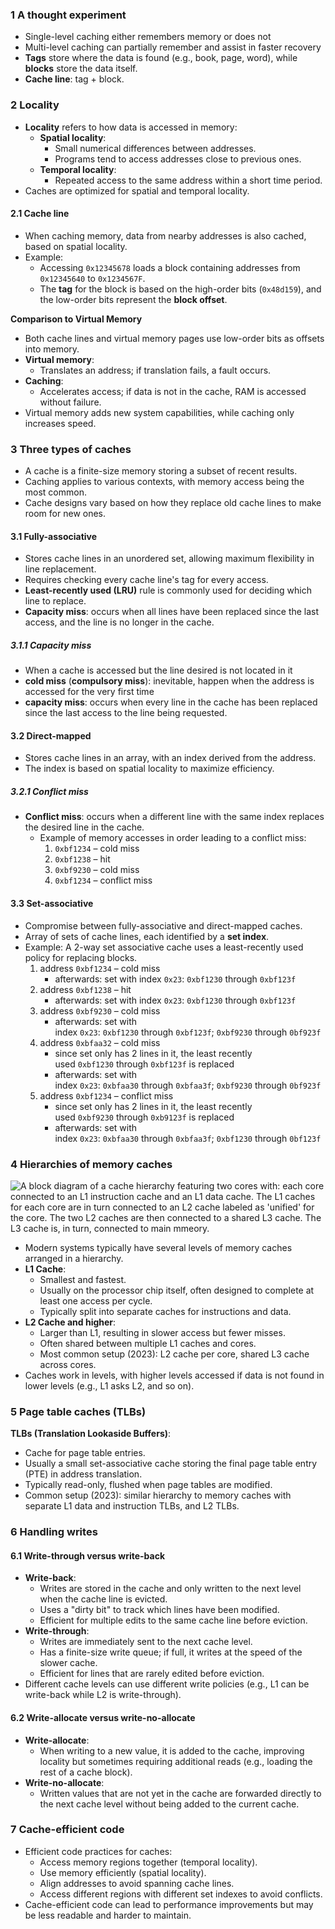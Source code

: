 ### 1 A thought experiment
- Single-level caching either remembers memory or does not
- Multi-level caching can partially remember and assist in faster recovery
- **Tags** store where the data is found (e.g., book, page, word), while **blocks** store the data itself.
- **Cache line**: tag + block.

### 2 Locality
- **Locality** refers to how data is accessed in memory:
    - **Spatial locality**:
        - Small numerical differences between addresses.
        - Programs tend to access addresses close to previous ones.
    - **Temporal locality**:
        - Repeated access to the same address within a short time period.
- Caches are optimized for spatial and temporal locality.
#### 2.1 Cache line
- When caching memory, data from nearby addresses is also cached, based on spatial locality.
- Example:
    - Accessing `0x12345678` loads a block containing addresses from `0x12345640` to `0x1234567F`.
    - The **tag** for the block is based on the high-order bits (`0x48d159`), and the low-order bits represent the **block offset**.

**Comparison to Virtual Memory**
- Both cache lines and virtual memory pages use low-order bits as offsets into memory.
- **Virtual memory**:
    - Translates an address; if translation fails, a fault occurs.
- **Caching**:
    - Accelerates access; if data is not in the cache, RAM is accessed without failure.
- Virtual memory adds new system capabilities, while caching only increases speed.

### 3 Three types of caches
- A cache is a finite-size memory storing a subset of recent results.
- Caching applies to various contexts, with memory access being the most common.
- Cache designs vary based on how they replace old cache lines to make room for new ones.
#### 3.1 Fully-associative
- Stores cache lines in an unordered set, allowing maximum flexibility in line replacement.
- Requires checking every cache line's tag for every access.
- **Least-recently used (LRU)** rule is commonly used for deciding which line to replace.
- **Capacity miss**: occurs when all lines have been replaced since the last access, and the line is no longer in the cache.
##### 3.1.1 Capacity miss
- When a cache is accessed but the line desired is not located in it
- **cold miss** (**compulsory miss**): inevitable, happen when the address is accessed for the very first time
- **capacity miss**: occurs when every line in the cache has been replaced since the last access to the line being requested.
#### 3.2 Direct-mapped
- Stores cache lines in an array, with an index derived from the address.
- The index is based on spatial locality to maximize efficiency.
##### 3.2.1 Conflict miss
- **Conflict miss**: occurs when a different line with the same index replaces the desired line in the cache.
    - Example of memory accesses in order leading to a conflict miss:
        1. `0xbf1234` – cold miss
        2. `0xbf1238` – hit
        3. `0xbf9230` – cold miss
        4. `0xbf1234` – conflict miss
#### 3.3 Set-associative
- Compromise between fully-associative and direct-mapped caches.
- Array of sets of cache lines, each identified by a **set index**.
- Example: A 2-way set associative cache uses a least-recently used policy for replacing blocks.
	1. address `0xbf1234` – cold miss
	    - afterwards: set with index `0x23`: `0xbf1230` through `0xbf123f`
	2. address `0xbf1238` – hit
	    - afterwards: set with index `0x23`: `0xbf1230` through `0xbf123f`
	3. address `0xbf9230` – cold miss
	    - afterwards: set with index `0x23`: `0xbf1230` through `0xbf123f`; `0xbf9230` through `0bf923f`
	4. address `0xbfaa32` – cold miss
	    - since set only has 2 lines in it, the least recently used `0xbf1230` through `0xbf123f` is replaced
	    - afterwards: set with index `0x23`: `0xbfaa30` through `0xbfaa3f`; `0xbf9230` through `0bf923f`
	5. address `0xbf1234` – conflict miss
	    - since set only has 2 lines in it, the least recently used `0xbf9230` through `0xb9123f` is replaced
	    - afterwards: set with index `0x23`: `0xbfaa30` through `0xbfaa3f`; `0xbf1230` through `0bf123f`

### 4 Hierarchies of memory caches

![A block diagram of a cache hierarchy featuring two cores with: each core connected to an L1 instruction cache and an L1 data cache. The L1 caches for each core are in turn connected to an L2 cache labeled as 'unified' for the core. The two L2 caches are then connected to a shared L3 cache. The L3 cache is, in turn, connected to main mmeory.](https://www.cs.virginia.edu/~cr4bd/3130/F2024/readings/cache-hierarchy.svg)

- Modern systems typically have several levels of memory caches arranged in a hierarchy.
- **L1 Cache**:
    - Smallest and fastest.
    - Usually on the processor chip itself, often designed to complete at least one access per cycle.
    - Typically split into separate caches for instructions and data.
- **L2 Cache and higher**:
    - Larger than L1, resulting in slower access but fewer misses.
    - Often shared between multiple L1 caches and cores.
    - Most common setup (2023): L2 cache per core, shared L3 cache across cores.
- Caches work in levels, with higher levels accessed if data is not found in lower levels (e.g., L1 asks L2, and so on).
### 5 Page table caches (TLBs)
**TLBs (Translation Lookaside Buffers)**:
- Cache for page table entries.
- Usually a small set-associative cache storing the final page table entry (PTE) in address translation.
- Typically read-only, flushed when page tables are modified.
- Common setup (2023): similar hierarchy to memory caches with separate L1 data and instruction TLBs, and L2 TLBs.
### 6 Handling writes

#### 6.1 Write-through versus write-back
- **Write-back**:
    - Writes are stored in the cache and only written to the next level when the cache line is evicted.
    - Uses a "dirty bit" to track which lines have been modified.
    - Efficient for multiple edits to the same cache line before eviction.
- **Write-through**:
    - Writes are immediately sent to the next cache level.
    - Has a finite-size write queue; if full, it writes at the speed of the slower cache.
    - Efficient for lines that are rarely edited before eviction.
- Different cache levels can use different write policies (e.g., L1 can be write-back while L2 is write-through).
#### 6.2 Write-allocate versus write-no-allocate
- **Write-allocate**:
    - When writing to a new value, it is added to the cache, improving locality but sometimes requiring additional reads (e.g., loading the rest of a cache block).
- **Write-no-allocate**:
    - Written values that are not yet in the cache are forwarded directly to the next cache level without being added to the current cache.
### 7 Cache-efficient code
- Efficient code practices for caches:
    - Access memory regions together (temporal locality).
    - Use memory efficiently (spatial locality).
    - Align addresses to avoid spanning cache lines.
    - Access different regions with different set indexes to avoid conflicts.
- Cache-efficient code can lead to performance improvements but may be less readable and harder to maintain.